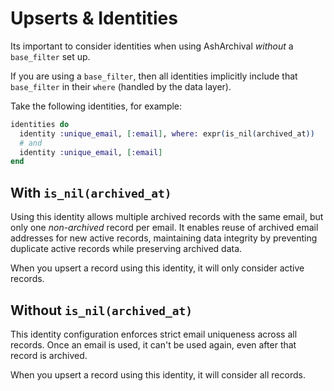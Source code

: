 <!--
SPDX-FileCopyrightText: 2022 ash_archival contributors <https://github.com/ash-project/ash_archival/graphs.contributors>

SPDX-License-Identifier: MIT
-->

# Upserts & Identities

Its important to consider identities when using AshArchival _without_ a `base_filter` set up.

If you are using a `base_filter`, then all identities implicitly include that `base_filter` in their
`where` (handled by the data layer).

Take the following identities, for example:

```elixir
identities do
  identity :unique_email, [:email], where: expr(is_nil(archived_at))
  # and
  identity :unique_email, [:email]
end
```

## With `is_nil(archived_at)`

Using this identity allows multiple archived records with the same email, but only one _non-archived_ record per email.
It enables reuse of archived email addresses for new active records, maintaining data integrity by preventing duplicate
active records while preserving archived data.

When you upsert a record using this identity, it will only consider active records.

## Without `is_nil(archived_at)`

This identity configuration enforces strict email uniqueness across all records. Once an email is used, it can't be used
again, even after that record is archived.

When you upsert a record using this identity, it will consider all records.
